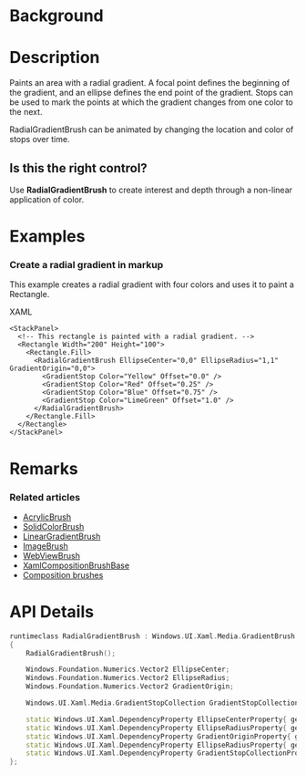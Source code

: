 <!-- The purpose of this spec is to describe a new feature and
its APIs that make up a new feature in WinUI. -->

<!-- There are two audiences for the spec. The first are people
that want to evaluate and give feedback on the API, as part of
the submission process.  When it's complete
it will be incorporated into the public documentation at
docs.microsoft.com (http://docs.microsoft.com/uwp/toolkits/winui/).
Hopefully we'll be able to copy it mostly verbatim.
So the second audience is everyone that reads there to learn how
and why to use this API. -->

# Background
<!-- Use this section to provide background context for the new API(s) 
in this spec. -->

<!-- This section and the appendix are the only sections that likely
do not get copied to docs.microsoft.com; they're just an aid to reading this spec. -->

<!-- If you're modifying an existing API, included a link here to the
existing page(s) -->

<!-- For example, this section is a place to explain why you're adding this API rather than
modifying an existing API. -->

<!-- For example, this is a place to provide a brief explanation of some dependent
area, just explanation enough to understand this new API, rather than telling
the reader "go read 100 pages of background information posted at ...". -->


# Description
<!-- Use this section to provide a brief description of the feature.
For an example, see the introduction to the PasswordBox control 
(http://docs.microsoft.com/windows/uwp/design/controls-and-patterns/password-box). -->

Paints an area with a radial gradient. A focal point defines the beginning of the gradient, and an ellipse defines the end point of the gradient. Stops can be used to mark the points at which the gradient changes from one color to the next. 

RadialGradientBrush can be animated by changing the location and color of stops over time. 

## Is this the right control? 

Use **RadialGradientBrush** to create interest and depth through a non-linear application of color.

# Examples
<!-- Use this section to explain the features of the API, showing
example code with each description. The general format is: 
  feature explanation,
  example code
  feature explanation,
  example code
  etc.-->
  
<!-- Code samples should be in C# and/or C++/WinRT -->

<!-- As an example of this section, see the Examples section for the PasswordBox control 
(https://docs.microsoft.com/windows/uwp/design/controls-and-patterns/password-box#examples). -->

### Create a radial gradient in markup

This example creates a radial gradient with four colors and uses it to paint a Rectangle.

XAML
```XAML
<StackPanel>
  <!-- This rectangle is painted with a radial gradient. -->
  <Rectangle Width="200" Height="100">
    <Rectangle.Fill>
      <RadialGradientBrush EllipseCenter="0,0" EllipseRadius="1,1" GradientOrigin="0,0">
        <GradientStop Color="Yellow" Offset="0.0" />
        <GradientStop Color="Red" Offset="0.25" />
        <GradientStop Color="Blue" Offset="0.75" />
        <GradientStop Color="LimeGreen" Offset="1.0" />
      </RadialGradientBrush>
    </Rectangle.Fill>
  </Rectangle>
</StackPanel>
```

# Remarks
<!-- Explanation and guidance that doesn't fit into the Examples section. -->

<!-- APIs should only throw exceptions in exceptional conditions; basically,
only when there's a bug in the caller, such as argument exception.  But if for some
reason it's necessary for a caller to catch an exception from an API, call that
out with an explanation either here or in the Examples -->

### Related articles 

* [AcrylicBrush](https://docs.microsoft.com/en-us/uwp/api/windows.ui.xaml.media.acrylicbrush)
* [SolidColorBrush](https://docs.microsoft.com/en-us/uwp/api/Windows.UI.Xaml.Media.SolidColorBrush)
* [LinearGradientBrush](https://docs.microsoft.com/en-us/uwp/api/Windows.UI.Xaml.Media.LinearGradientBrush)
* [ImageBrush](https://docs.microsoft.com/en-us/uwp/api/Windows.UI.Xaml.Media.ImageBrush)
* [WebViewBrush](https://docs.microsoft.com/en-us/uwp/api/Windows.UI.Xaml.Controls.WebViewBrush)
* [XamlCompositionBrushBase](https://docs.microsoft.com/en-us/uwp/api/windows.ui.xaml.media.xamlcompositionbrushbase)
* [Composition brushes](https://docs.microsoft.com/en-us/windows/uwp/composition/composition-brushes)

<!-- ## Recommendations -->

<!-- # API Notes -->
<!-- Option 1: Give a one or two line description of each API (type
and member), or at least the ones that aren't obvious
from their name.  These descriptions are what show up
in IntelliSense. For properties, specify the default value of the property if it
isn't the type's default (for example an int-typed property that doesn't default to zero.) -->

<!-- Option 2: Put these descriptions in the below API Details section,
with a "///" comment above the member or type. -->

# API Details
<!-- The exact API, in MIDL3 format (https://docs.microsoft.com/en-us/uwp/midl-3/) -->

```C++
runtimeclass RadialGradientBrush : Windows.UI.Xaml.Media.GradientBrush
{
    RadialGradientBrush();

    Windows.Foundation.Numerics.Vector2 EllipseCenter; 
    Windows.Foundation.Numerics.Vector2 EllipseRadius; 
    Windows.Foundation.Numerics.Vector2 GradientOrigin; 

    Windows.UI.Xaml.Media.GradientStopCollection GradientStopCollection

    static Windows.UI.Xaml.DependencyProperty EllipseCenterProperty{ get; };
    static Windows.UI.Xaml.DependencyProperty EllipseRadiusProperty{ get; };
    static Windows.UI.Xaml.DependencyProperty GradientOriginProperty{ get; };
    static Windows.UI.Xaml.DependencyProperty EllipseRadiusProperty{ get; };
    static Windows.UI.Xaml.DependencyProperty GradientStopCollectionProperty{ get; };
};
```

<!-- # Appendix -->
<!-- Anything else that you want to write down for posterity, but 
that isn't necessary to understand the purpose and usage of the API.
For example, implementation details. -->
